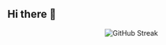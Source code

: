 ## Hi there 👋


<p align="center">
  <img src="https://github-readme-streak-stats.herokuapp.com/?user=amangupta812&theme=dark&hide_border=false" alt="GitHub Streak" />
</p>

<!--
**amangupta812/amangupta812** is a ✨ _special_ ✨ repository because its `README.md` (this file) appears on your GitHub profile.

Here are some ideas to get you started:

- 🔭 I’m currently working on ...
- 🌱 I’m currently learning ...
- 👯 I’m looking to collaborate on ...
- 🤔 I’m looking for help with ...
- 💬 Ask me about ...
- 📫 How to reach me: ...
- 😄 Pronouns: ...
- ⚡ Fun fact: ...
-->
